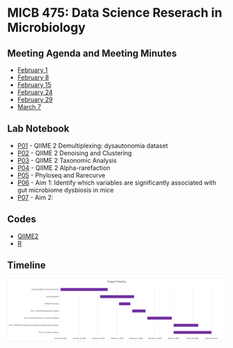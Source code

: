 # MICB 475: Data Science Reserach in Microbiology

<!-- ## Hello Evelyn and Avril. Here is the no mitochondria no chloroplast table file ##
### No mitochondria no chloroplast table [file](/QIIME2/export/alpha-rarefaction-no-mitochondria-no-chloroplast.qzv) ###
### Alpha-rarefraction curve ###
> <img src="/QIIME2/figures/alpha-rarefaction-no-mitochondria-no-chloroplast.png" height="400">

> Image retrieved from [alpha-rarefraction curve](/QIIME2/export/alpha-rarefaction-no-mitochondria-no-chloroplast.qzv)
-->






## Meeting Agenda and Meeting Minutes ##
* [February 1](/meeting_minutes/Feb_1.md)
* [February 8](/meeting_minutes/Feb_8.md)
* [February 15](/meeting_minutes/Feb_15.md)
* [February 24](/meeting_minutes/Feb_24.md)
* [February 29](/meeting_minutes/Feb_29.md)
* [March 7](/meeting_minutes/Mar_7.md)

## Lab Notebook ##
* [P01](/Notebook/P01.md) - QIIME 2 Demultiplexing: dysautonomia dataset
* [P02](/Notebook/P02.md) - QIIME 2 Denoising and Clustering
* [P03](/Notebook/P02.md) - QIIME 2 Taxonomic Analysis
* [P04](/Notebook/P04.md) - QIIME 2 Alpha-rarefaction
* [P05](/Notebook/P05.md) - Phyloseq and Rarecurve
* [P06](/Notebook/P06.md) - Aim 1: Identify which variables are significantly associated with gut microbiome dysbiosis in mice
* [P07](/Notebook/P07.md) - Aim 2:



## Codes ##
* [QIIME2](/QIIME2/QIIME2_codes.txt)
* [R](/R_Project)

## Timeline ##
<img src="/meeting_minutes/micb_475_timeline.png" >
